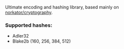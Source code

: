 Ultimate encoding and hashing library, based mainly on [norkator/cryptography](https://github.com/norkator/cryptography).

### Supported hashes:

- Adler32
- Blake2b (160, 256, 384, 512)